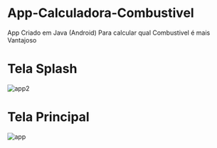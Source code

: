 # App-Calculadora-Combustivel
App Criado em Java (Android) Para calcular qual Combustivel é mais Vantajoso 

# Tela Splash

![app2](https://user-images.githubusercontent.com/38733044/151873329-86c1cd9c-a14d-4b9b-8926-6679f334db7c.PNG)


# Tela Principal

![app](https://user-images.githubusercontent.com/38733044/151873373-c1da8cbf-76c5-4921-970f-30222c38e54d.PNG)
